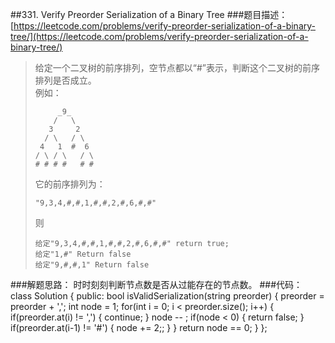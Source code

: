 ##331. Verify Preorder Serialization of a Binary Tree
###题目描述：[https://leetcode.com/problems/verify-preorder-serialization-of-a-binary-tree/](https://leetcode.com/problems/verify-preorder-serialization-of-a-binary-tree/)
> 给定一个二叉树的前序排列，空节点都以“#”表示，判断这个二叉树的前序排列是否成立。     
> 例如：
>  
>          _9_
>         /   \
>        3     2
>       / \   / \
>      4   1  #  6
>     / \ / \   / \
>     # # # #   # #
> 它的前序排列为：
> 
>     "9,3,4,#,#,1,#,#,2,#,6,#,#"
> 则
> 
>     给定"9,3,4,#,#,1,#,#,2,#,6,#,#" return true;
>     给定"1,#" Return false
>     给定"9,#,#,1" Return false

###解题思路：
时时刻刻判断节点数是否从过能存在的节点数。
###代码：
	class Solution {
	public:
	    bool isValidSerialization(string preorder) {
	       preorder = preorder + ',';
	       int node = 1;
	       for(int i = 0; i < preorder.size(); i++) {
	           if(preorder.at(i) != ',') {
	               continue;
	           }
	           node -- ;
	           if(node < 0) {
	               return false;
	           }
	           if(preorder.at(i-1) != '#') {
	               node += 2;;
	           }
	       }
	       return node == 0;
	    }
	};